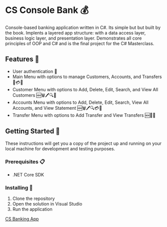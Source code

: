 # CS Console Bank 💰

Console-based banking application written in C#. Its simple but but built by the book. Implents a layered app structure: with a data access layer, business logic layer, and presentation layer. Demonstrates all core principles of OOP and C# and is the final project for the C# Masterclass.

## Features 🚀

- User authentication 🔐
- Main Menu with options to manage Customers, Accounts, and Transfers 📝💳💸
- Customer Menu with options to Add, Delete, Edit, Search, and View All Customers 🆕🗑️🖊️🔍👥
- Accounts Menu with options to Add, Delete, Edit, Search, View All Accounts, and View Statement 🆕🗑️🖊️🔍💳📜
- Transfer Menu with options to Add Transfer and View Transfers 🆕💸👀

## Getting Started 🏁

These instructions will get you a copy of the project up and running on your local machine for development and testing purposes.

### Prerequisites 📋

- .NET Core SDK

### Installing 🔧

1. Clone the repository
2. Open the solution in Visual Studio
3. Run the application

[CS Banking App](csharp-console-example.png)
